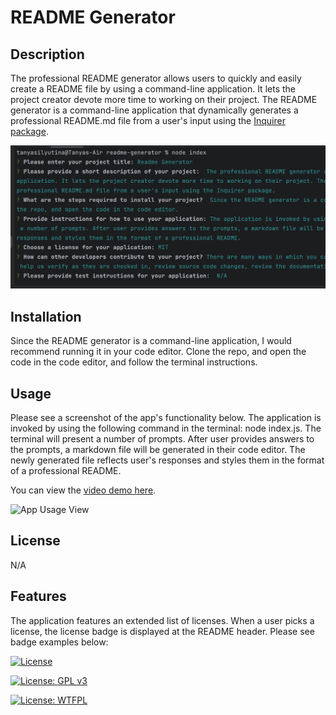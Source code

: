# README Generator

## Description
The professional README generator allows users to quickly and easily create a README file by using a command-line application. 
It lets the project creator devote more time to working on their project. 
The README generator is a command-line application that dynamically generates a professional README.md file from a user's input using the [Inquirer package](https://www.npmjs.com/package/inquirer/v/8.2.4).

![App Terminal View](imgs/readme_generator.png)
## Installation
Since the README generator is a command-line application, I would recommend running it in your code editor. 
Clone the repo, and open the code in the code editor, and follow the terminal instructions.

## Usage
Please see a screenshot of the app's functionality below. The application is invoked by using the following command in the terminal: node index.js. 
The terminal will present a number of prompts. After user provides answers to the prompts, a markdown file will be generated in their code editor. 
The newly generated file reflects user's responses and styles them in the format of a professional README.

You can view the [video demo here](https://drive.google.com/file/d/1-OoT7a9xA2YQ-f9JpzJ-0uGfRp4xDdCj/view).

![App Usage View](imgs/Readme%20Generator.gif)

## License
N/A

## Features
The application features an extended list of licenses. When a user picks a license, the license badge is displayed at the README header. 
Please see badge examples below:

[![License](https://img.shields.io/badge/License-Apache_2.0-lightblue.svg)](https://opensource.org/licenses/Apache-2.0)

[![License: GPL v3](https://img.shields.io/badge/License-GPLv3-lightblue.svg)](https://www.gnu.org/licenses/gpl-3.0)

[![License: WTFPL](https://img.shields.io/badge/License-WTFPL-lightblue.svg)](http://www.wtfpl.net/about/)

